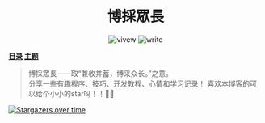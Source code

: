 <h1 align="center" >博採眾長</h1>
<div align="center">
  <img alt="vivew" src="https://badgen.net/badge/vivew/8.7w+/orange">
  <img alt="write" src="https://badgen.net/badge/write/11.1w+/purple">
</div>

**[目录](https://github.com/Lruihao/lruihao.github.io/blob/hexo/README.md) [主题](https://github.com/Lruihao/hexo-theme-next)**

> 博採眾長——取“兼收并蓄，博采众长。”之意。    
分享一些有趣程序、技巧、开发教程、心情和学习记录！
喜欢本博客的可以给个小小的star吗！！🏀🏀

[![Stargazers over time](https://starchart.cc/Lruihao/lruihao.github.io.svg)](https://starchart.cc/Lruihao/lruihao.github.io)
